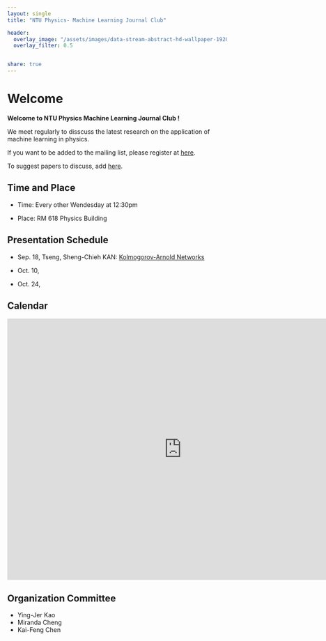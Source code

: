 ```yaml
---
layout: single
title: "NTU Physics- Machine Learning Journal Club"

header:
  overlay_image: "/assets/images/data-stream-abstract-hd-wallpaper-1920x1080-2373.jpg"
  overlay_filter: 0.5


share: true
---
```



# Welcome
**Welcome to NTU Physics Machine Learning Journal Club !**

We meet regularly to disscuss the latest research on the application of machine learning in physics. 

If you want to be added to the mailing list, please register at [here](https://forms.gle/CF9vitxU85we9vbZ8). 

To suggest papers to discuss, add [here](https://forms.gle/UsUNyQrf6kZDbuWf7).


## Time and Place

* Time: Every other Wendesday at 12:30pm

* Place: RM 618 Physics Building



## Presentation Schedule

* Sep. 18, Tseng, Sheng-Chieh KAN: [Kolmogorov-Arnold Networks](https://arxiv.org/abs/2404.19756) 

* Oct. 10, 

* Oct. 24, 



## Calendar

<iframe src="https://calendar.google.com/calendar/embed?src=c_grjhden1e5el7888e4hi802av8%40group.calendar.google.com&ctz=Asia%2FTaipei" style="border: 0" width="800" height="600" frameborder="0" scrolling="no"></iframe>



## Organization Committee

  * Ying-Jer Kao
  * Miranda Cheng
  * Kai-Feng Chen


